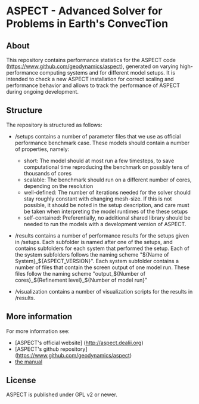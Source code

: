 ASPECT - Advanced Solver for Problems in Earth's ConvecTion
===========================================================


About
-----

This repository contains performance statistics for the ASPECT code
(https://www.github.com/geodynamics/aspect), generated
on varying high-performance computing systems and for different model setups.
It is intended to check a new ASPECT installation for correct scaling and
performance behavior and allows to track the performance of ASPECT during
ongoing development.



Structure
---------

The repository is structured as follows:
* /setups contains a number of parameter files that we use as official performance benchmark case. These models should contain a number of properties, namely:
  * short: The model should at most run a few timesteps, to save computational time reproducing the benchmark on possibly tens of thousands of cores
  * scalable: The benchmark should run on a different number of cores, depending on the resolution
  * well-defined: The number of iterations needed for the solver should stay roughly constant with changing mesh-size. If this is not possible, it should be noted in the setup description, and care must be taken when interpreting the model runtimes of the these setups
  * self-contained: Preferentially, no additional shared library should be needed to run the models with a development version of ASPECT.

* /results contains a number of performance results for the setups given in /setups. Each subfolder is named after one of the setups, and contains subfolders for each system that performed the setup. Each of the system subfolders follows the naming scheme "${Name of System}_${ASPECT_VERSION}". Each system subfolder contains a number of files that contain the screen output of one model run. These files follow the naming scheme "output_${Number of cores}_${Refinement level}_${Number of model run}"

* /visualization contains a number of visualization scripts for the results in /results.


More information
----------------

For more information see:
 - [ASPECT's official website] (http://aspect.dealii.org)
 - [ASPECT's github repository] (https://www.github.com/geodynamics/aspect)
 - [the manual](http://www.math.clemson.edu/~heister/manual.pdf)

License
-------

ASPECT is published under GPL v2 or newer.
